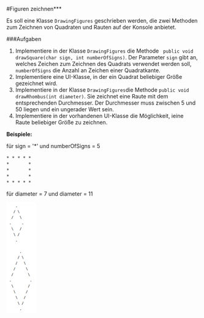 #Figuren zeichnen***

Es soll eine Klasse `DrawingFigures` geschrieben werden, die zwei Methoden zum Zeichnen von Quadraten und Rauten auf der 
Konsole anbietet. 

###Aufgaben
1. Implementiere in der Klasse `DrawingFigures` die Methode ` public void drawSquare(char sign, int numberOfSigns)`. Der Parameter 
`sign` gibt an, welches Zeichen zum Zeichnen des Quadrats verwendet werden soll, `numberOfSigns` die Anzahl an Zeichen einer Quadratkante.
2. Implementiere eine UI-Klasse, in der ein Quadrat beliebiger Größe gezeichnet wird.
3. Implementiere in der Klasse `DrawingFigures`die Methode `public void drawRhombus(int diameter)`. Sie zeichnet eine Raute mit dem 
entsprechenden Durchmesser. Der Durchmesser muss zwischen 5 und 50 liegen und ein ungerader Wert sein. 
4. Implementiere in der vorhandenen UI-Klasse die Möglichkeit, ieine Raute beliebiger Größe zu zeichnen.

**Beispiele:** 

für sign = '*' und numberOfSigns = 5
```
* * * * *
*       *
*       *
*       *
* * * * *
```
für diameter = 7 und diameter = 11

![](./Rauten.png)